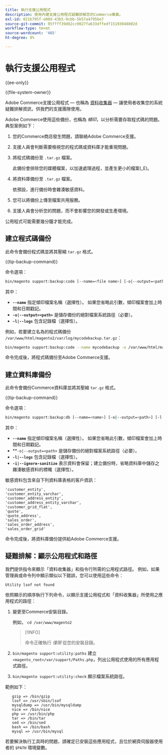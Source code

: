 ```yaml
---
title: 執行支援公用程式
description: 使用內建支援公用程式疑難排解您的Commerce專案。
exl-id: 021b795f-e00d-43b5-9cbb-5b57a4795be7
source-git-commit: 95ffff39d82cc9027fa633dffedf15193040802d
workflow-type: tm+mt
source-wordcount: '465'
ht-degree: 0%

---
```


# 執行支援公用程式

{{ee-only}}

{{file-system-owner}}

Adobe Commerce支援公用程式 — 也稱為 [資料收集器](https://docs.magento.com/user-guide/system/support-data-collector.html) — 讓使用者收集您的系統疑難排解資訊，供我們的支援團隊使用。

Adobe Commerce使用這些備份，也稱為 _傾印_，以分析需要存取程式碼的問題。 典型案例如下：

1. 您的Commerce商店發生問題，請聯絡Adobe Commerce支援。
1. 支援人員會判斷需要檢視您的程式碼或資料庫才能重現問題。
1. 將程式碼備份至 `.tar.gz` 檔案。

   此備份會排除您的媒體檔案，以加速處理過程，並產生更小的檔案(_E)。

1. 將資料庫備份至 `.tar.gz` 檔案。

   依預設，進行備份時會雜湊敏感資料。

1. 您可以將備份上傳至檔案共用服務。
1. 支援人員會分析您的問題，而不會影響您的開發或生產環境。

公用程式可能需要幾分鐘才能完成。

## 建立程式碼備份

此命令會備份程式碼並將其壓縮 `tar.gz` 格式。

{{tip-backup-command}}

命令選項：

```bash
bin/magento support:backup:code [--name=<file name>] [-o|--output=<path>] [-l|--logs]
```

其中：

- **`--name`** 指定傾印檔案名稱（選擇性）。 如果您省略此引數，傾印檔案會加上時間和日期戳記。
- **`-o|--output=<path>`** 是儲存備份的絕對檔案系統路徑（必要）。
- **`-l|--logs`** 包含記錄檔（選擇性）。

例如，若要建立名為的程式碼備份 `/var/www/html/magento2/var/log/mycodebackup.tar.gz`：

```bash
bin/magento support:backup:code --name mycodebackup -o /var/www/html/magento2/var/log
```

命令完成後，將程式碼備份至Adobe Commerce支援。

## 建立資料庫備份

此命令會備份Commerce資料庫並將其壓縮 `tar.gz` 格式。

{{tip-backup-command}}

命令選項：

```bash
bin/magento support:backup:db [--name=<name>] [-o|--output=<path>] [-l|--logs] [-i|--ignore-sanitize]
```

其中：

- **`--name`** 指定傾印檔案名稱（選擇性）。 如果您省略此引數，傾印檔案會加上時間和日期戳記。
- **`-o|--output=<path>` 是儲存備份的絕對檔案系統路徑（必要）。
- **`-l|--logs`** 包含記錄檔（選擇性）。
- **`-i|--ignore-sanitize`** 表示資料會保留；建立備份時，省略資料庫中儲存之雜湊敏感資料的標幟（選擇性）。

敏感資料包含來自下列資料庫表格的客戶資訊：

```terminal
'customer_entity',
'customer_entity_varchar',
'customer_address_entity',
'customer_address_entity_varchar',
'customer_grid_flat',
'quote',
'quote_address',
'sales_order',
'sales_order_address',
'sales_order_grid'
```

命令完成後，將資料庫備份提供給Adobe Commerce支援。

## 疑難排解：顯示公用程式和路徑

我們提供指令來顯示「資料收集器」和指令行所需的公用程式路徑。 例如，如果管理員或命令列中顯示類似以下錯誤，您可以使用這些命令：

```terminal
Utility lsof not found
```

依照顯示的順序執行下列命令，以顯示支援公用程式和「資料收集器」所使用之應用程式的路徑：

1. 變更至Commerce安裝目錄。

   例如， `cd /var/www/magento2`

   >[!INFO]
   >
   >命令正確執行 _僅限_ 從您的安裝目錄。

1. `bin/magento support:utility:paths` 建立 `<magento_root>/var/support/Paths.php`，列出公用程式使用的所有應用程式路徑。
1. `bin/magento support:utility:check` 顯示檔案系統路徑。

範例如下：

```terminal
   gzip => /bin/gzip
   lsof => /usr/sbin/lsof
   mysqldump => /usr/bin/mysqldump
   nice => /bin/nice
   php => /usr/bin/php
   tar => /bin/tar
   sed => /bin/sed
   bash => /bin/bash
   mysql => /usr/bin/mysql
```

若要解決執行工具時的問題，請確定已安裝這些應用程式，且位於網頁伺服器使用者的 `$PATH` 環境變數。
